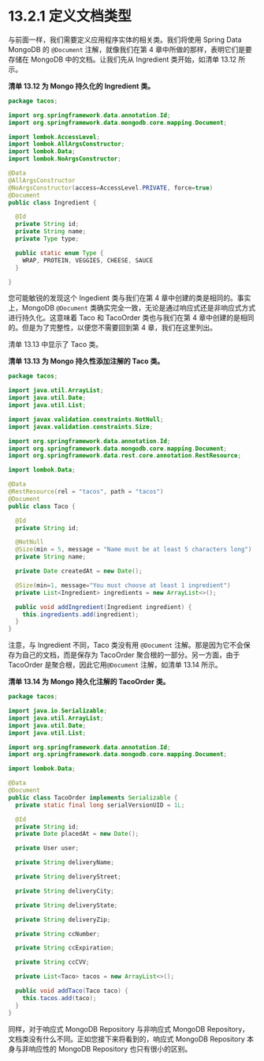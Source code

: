 # 13.2.1 定义文档类型

与前面一样，我们需要定义应用程序实体的相关类。我们将使用 Spring Data MongoDB 的 `@Document` 注解，就像我们在第 4 章中所做的那样，表明它们是要存储在 MongoDB 中的文档。让我们先从 Ingredient 类开始，如清单 13.12 所示。

**清单 13.12 为 Mongo 持久化的 Ingredient 类。**
```java
package tacos;

import org.springframework.data.annotation.Id;
import org.springframework.data.mongodb.core.mapping.Document;

import lombok.AccessLevel;
import lombok.AllArgsConstructor;
import lombok.Data;
import lombok.NoArgsConstructor;

@Data
@AllArgsConstructor
@NoArgsConstructor(access=AccessLevel.PRIVATE, force=true)
@Document
public class Ingredient {

  @Id
  private String id;
  private String name;
  private Type type;

  public static enum Type {
    WRAP, PROTEIN, VEGGIES, CHEESE, SAUCE
  }

}
```

您可能敏锐的发现这个 Ingedient 类与我们在第 4 章中创建的类是相同的。事实上，MongoDB `@Document` 类确实完全一致，无论是通过响应式还是非响应式方式进行持久化。这意味着 Taco 和 TacoOrder 类也与我们在第 4 章中创建的是相同的。但是为了完整性，以便您不需要回到第 4 章，我们在这里列出。

清单 13.13 中显示了 Taco 类。

**清单 13.13 为 Mongo 持久性添加注解的 Taco 类。**

```java
package tacos;

import java.util.ArrayList;
import java.util.Date;
import java.util.List;

import javax.validation.constraints.NotNull;
import javax.validation.constraints.Size;

import org.springframework.data.annotation.Id;
import org.springframework.data.mongodb.core.mapping.Document;
import org.springframework.data.rest.core.annotation.RestResource;

import lombok.Data;

@Data
@RestResource(rel = "tacos", path = "tacos")
@Document
public class Taco {

  @Id
  private String id;

  @NotNull
  @Size(min = 5, message = "Name must be at least 5 characters long")
  private String name;

  private Date createdAt = new Date();

  @Size(min=1, message="You must choose at least 1 ingredient")
  private List<Ingredient> ingredients = new ArrayList<>();

  public void addIngredient(Ingredient ingredient) {
    this.ingredients.add(ingredient);
  }
}

```

注意，与 Ingredient 不同，Taco 类没有用 `@Document` 注解。那是因为它不会保存为自己的文档，而是保存为 TacoOrder 聚合根的一部分。另一方面，由于 TacoOrder 是聚合根，因此它用`@Document` 注解，如清单 13.14 所示。

**清单 13.14 为 Mongo 持久化注解的 TacoOrder 类。**

```java
package tacos;

import java.io.Serializable;
import java.util.ArrayList;
import java.util.Date;
import java.util.List;

import org.springframework.data.annotation.Id;
import org.springframework.data.mongodb.core.mapping.Document;

import lombok.Data;

@Data
@Document
public class TacoOrder implements Serializable {
  private static final long serialVersionUID = 1L;

  @Id
  private String id;
  private Date placedAt = new Date();

  private User user;

  private String deliveryName;

  private String deliveryStreet;

  private String deliveryCity;

  private String deliveryState;

  private String deliveryZip;

  private String ccNumber;

  private String ccExpiration;

  private String ccCVV;

  private List<Taco> tacos = new ArrayList<>();

  public void addTaco(Taco taco) {
    this.tacos.add(taco);
  }
}
```

同样，对于响应式 MongoDB Repository 与非响应式 MongoDB Repository， 文档类没有什么不同。正如您接下来将看到的，响应式 MongoDB Repository 本身与非响应性的 MongoDB Repository 也只有很小的区别。

